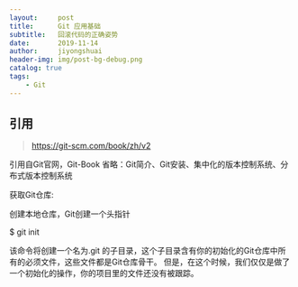 ```yaml
---
layout:     post
title:      Git 应用基础
subtitle:   回滚代码的正确姿势
date:       2019-11-14
author:     jiyongshuai
header-img: img/post-bg-debug.png
catalog: true
tags:
    - Git
---
```


## 引用
> https://git-scm.com/book/zh/v2

引用自Git官网，Git-Book
省略：Git简介、Git安装、集中化的版本控制系统、分布式版本控制系统

获取Git仓库:

创建本地仓库，Git创建一个头指针

$ git init

该命令将创建一个名为.git 的子目录，这个子目录含有你的初始化的Git仓库中所有的必须文件，这些文件都是Git仓库骨干。 但是，在这个时候，我们仅仅是做了一个初始化的操作，你的项目里的文件还没有被跟踪。

